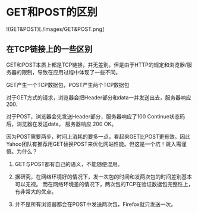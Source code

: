 # GET和POST的区别


!(GET&POST)[./images/GET&POST.png]

## 在TCP链接上的一些区别

GET和POST本质上都是TCP链接，并无差别。但是由于HTTP的规定和浏览器/服务器的限制，导致在应用过程中体现了一些不同。

GET产生一个TCP数据包，POST产生两个TCP数据包

对于GET方式的请求，浏览器会把Header部分和data一并发送出去，服务器响应200.

对于POST，浏览器会先发送Header部分，服务器响应了100 Continue状态码后，浏览器在发送data， 服务器响应 200 OK。

因为POST需要两步，时间上消耗的要多一点，看起来GET比POST更有效。因此Yahoo团队有推荐用GET替换POST来优化网站性能。但这是一个坑！跳入需谨慎。为什么？

1. GET与POST都有自己的语义，不能随便混用。

2. 据研究，在网络环境好的情况下，发一次包的时间和发两次包的时间差别基本可以无视。
   而在网络环境差的情况下，两次包的TCP在验证数据包完整性上，有非常大的优点。
   
3. 并不是所有浏览器都会在POST中发送两次包，Firefox就只发送一次。



   
   

